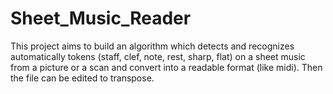# Sheet_Music_Reader
<!-- 
contributors :
* [Hugo Poinard](https://github.com/hugopoinard)
* [Baptiste Berthaud](https://github.com/bberthaud) -->

This project aims to build an algorithm which detects and recognizes automatically tokens (staff, clef, note, rest, sharp, flat) on a sheet music from a picture or a scan and convert into a readable format (like midi). Then the file can be edited to transpose.
